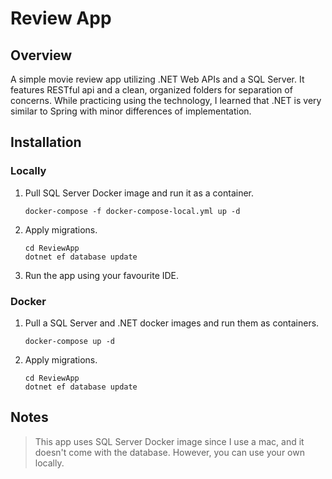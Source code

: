 # Review App

## Overview

A simple movie review app utilizing .NET Web APIs and a SQL Server.
It features RESTful api and a clean, organized folders for separation of concerns.
While practicing using the technology, I learned that .NET is very similar to Spring with minor differences of implementation.

## Installation

### Locally

1. Pull SQL Server Docker image and run it as a container.

   ```shell
   docker-compose -f docker-compose-local.yml up -d
   ```

2. Apply migrations.

   ```shell
   cd ReviewApp
   dotnet ef database update
   ```

3. Run the app using your favourite IDE.

### Docker

1. Pull a SQL Server and .NET docker images and run them as containers.
   
   ```shell
   docker-compose up -d
   ```

2. Apply migrations.

   ```shell
   cd ReviewApp
   dotnet ef database update
   ```

## Notes
> This app uses SQL Server Docker image since I use a mac, and it doesn't come with the database. However, you can use your own locally.

